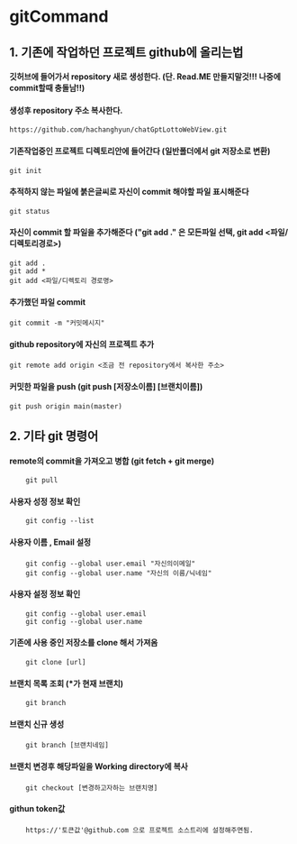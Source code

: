 # gitCommand

## 1. 기존에 작업하던 프로젝트 github에 올리는법

#### 깃허브에 들어가서 repository 새로 생성한다. (단. Read.ME 만들지말것!!! 나중에 commit할때 충돌남!!) 

#### 생성후 repository 주소 복사한다.
    https://github.com/hachanghyun/chatGptLottoWebView.git

#### 기존작업중인 프로젝트 디렉토리안에 들어간다 (일반폴더에서 git 저장소로 변환)
    git init 

#### 추적하지 않는 파일에 붉은글씨로 자신이 commit 해야할 파일 표시해준다
    git status

#### 자신이 commit 할 파일을 추가해준다 ("git add ." 은 모든파일 선택, git add <파일/디렉토리경로>)
    git add .
    git add *
    git add <파일/디렉토리 경로명>

#### 추가했던 파일 commit 
    git commit -m "커밋메시지"

#### github repository에 자신의 프로젝트 추가
    git remote add origin <조금 전 repository에서 복사한 주소>

#### 커밋한 파일을 push (git push [저장소이름] [브랜치이름])
    git push origin main(master)
    
## 2. 기타 git 명령어 

#### remote의 commit을 가져오고 병합 (git fetch + git merge)
        git pull

#### 사용자 성정 정보 확인
        git config --list

#### 사용자 이름 , Email 설정
        git config --global user.email "자신의이메일"
        git config --global user.name "자신의 이름/닉네임"
        
#### 사용자 설정 정보 확인
        git config --global user.email 
        git config --global user.name 
        
#### 기존에 사용 중인 저장소를 clone 해서 가져옴
        git clone [url]

#### 브랜치 목록 조회 (*가 현재 브랜치)
        git branch

#### 브랜치 신규 생성
        git branch [브랜치네임]

#### 브랜치 변경후 해당파일을 Working directory에 복사
        git checkout [변경하고자하는 브랜치명]

#### githun token값 
        https://'토큰값'@github.com 으로 프로젝트 소스트리에 설정해주면됨.
        

        
    
